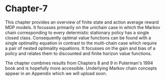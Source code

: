 # Chapter-7

This chapter provides an overview of finite state and action average reward MDP models. 
It focusses primarily on the unichain case in which the Markov chain corresponding to every determistic stationary policy has a single closed class.
Consequently optimal value functions can be found with a single optimality equation in contrast to
the multi-chain case which require a pair of nested optimality equations.
It focusses on the gain and bias of a policy and relates them to discounted and finite horizon value functions.

The chapter combines results from Chapters 8 and 9 in Puterman's 1994 book and is hopefully more accessible. 
Underlying Markov chain concepts appear in an Appendix which we will upload soon.
